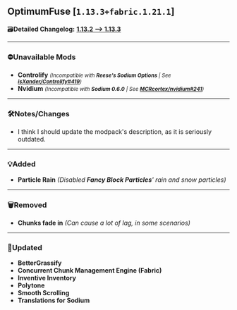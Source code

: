 ## OptimumFuse [`1.13.3+fabric.1.21.1`]

🗃️**Detailed Changelog:** [**1.13.2 --> 1.13.3**](https://github.com/UltimatChamp/optimum-fuse/compare/1.13.2...1.13.3)

<hr>

### ⛔Unavailable Mods

- **Controlify** _<small>(Incompatible with **Reese's Sodium Options** |
  See [**isXander/Controlify#419**](https://github.com/isXander/Controlify/issues/419))</small>_
- **Nvidium** _<small>(Incompatible with **Sodium 0.6.0** |
  See [**MCRcortex/nvidium#241**](https://github.com/MCRcortex/nvidium/issues/241))</small>_

<hr>

### 🛠️Notes/Changes

- I think I should update the modpack's description, as it is seriously outdated.

<hr>

### 💡Added

- **Particle Rain** _(Disabled **Fancy Block Particles**' rain and snow particles)_

<hr>

### 🗑️Removed

- **Chunks fade in** _(Can cause a lot of lag, in some scenarios)_

<hr>

### 🔄️Updated

- **BetterGrassify**
- **Concurrent Chunk Management Engine (Fabric)**
- **Inventive Inventory**
- **Polytone**
- **Smooth Scrolling**
- **Translations for Sodium**
